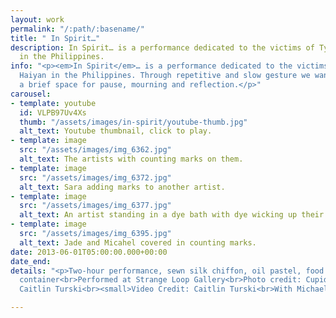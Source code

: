 ```yaml
---
layout: work
permalink: "/:path/:basename/"
title: " In Spirit…"
description: In Spirit… is a performance dedicated to the victims of Typhoon Haiyan
  in the Philippines.
info: "<p><em>In Spirit</em>… is a performance dedicated to the victims of Typhoon
  Haiyan in the Philippines. Through repetitive and slow gesture we wanted to create
  a brief space for pause, mourning and reflection.</p>"
carousel:
- template: youtube
  id: VLPB97Uv4Xs
  thumb: "/assets/images/in-spirit/youtube-thumb.jpg"
  alt_text: Youtube thumbnail, click to play.
- template: image
  src: "/assets/images/img_6362.jpg"
  alt_text: The artists with counting marks on them.
- template: image
  src: "/assets/images/img_6372.jpg"
  alt_text: Sara adding marks to another artist.
- template: image
  src: "/assets/images/img_6377.jpg"
  alt_text: An artist standing in a dye bath with dye wicking up their robes
- template: image
  src: "/assets/images/img_6395.jpg"
  alt_text: Jade and Micahel covered in counting marks.
date: 2013-06-01T05:00:00.000+00:00
date_end:
details: "<p>Two-hour performance, sewn silk chiffon, oil pastel, food dye, and metal
  container<br>Performed at Strange Loop Gallery<br>Photo credit: Cupid Ojala and
  Caitlin Turski<br><small>Video Credit: Caitlin Turski<br>With Michael Watson</small></p>"

---
```

